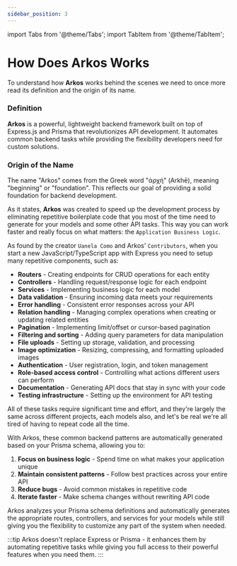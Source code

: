 ```yaml
---
sidebar_position: 3
---
```


import Tabs from '@theme/Tabs';
import TabItem from '@theme/TabItem';

# How Does Arkos Works

To understand how **Arkos** works behind the scenes we need to once more read its definition and the origin of its name.

### Definition

**Arkos** is a powerful, lightweight backend framework built on top of Express.js and Prisma that revolutionizes API development. It automates common backend tasks while providing the flexibility developers need for custom solutions.

### Origin of the Name

The name "Arkos" comes from the Greek word "ἀρχή" (Arkhē), meaning "beginning" or "foundation". This reflects our goal of providing a solid foundation for backend development.

As it states, **Arkos** was created to speed up the development process by eliminating repetitive boilerplate code that you most of the time need to generate for your models and some other API tasks. This way you can work faster and really focus on what matters: the `Application Business Logic`.

As found by the creator `Uanela Como` and Arkos' `Contributors`, when you start a new JavaScript/TypeScript app with Express you need to setup many repetitive components, such as:

- **Routers** - Creating endpoints for CRUD operations for each entity
- **Controllers** - Handling request/response logic for each endpoint
- **Services** - Implementing business logic for each model
- **Data validation** - Ensuring incoming data meets your requirements
- **Error handling** - Consistent error responses across your API
- **Relation handling** - Managing complex operations when creating or updating related entities
- **Pagination** - Implementing limit/offset or cursor-based pagination
- **Filtering and sorting** - Adding query parameters for data manipulation
- **File uploads** - Setting up storage, validation, and processing
- **Image optimization** - Resizing, compressing, and formatting uploaded images
- **Authentication** - User registration, login, and token management
- **Role-based access control** - Controlling what actions different users can perform
- **Documentation** - Generating API docs that stay in sync with your code
- **Testing infrastructure** - Setting up the environment for API testing

All of these tasks require significant time and effort, and they're largely the same across different projects, each models also, and let's be real we're all tired of having to repeat code all the time.

With Arkos, these common backend patterns are automatically generated based on your Prisma schema, allowing you to:

1. **Focus on business logic** - Spend time on what makes your application unique
2. **Maintain consistent patterns** - Follow best practices across your entire API
3. **Reduce bugs** - Avoid common mistakes in repetitive code
4. **Iterate faster** - Make schema changes without rewriting API code

Arkos analyzes your Prisma schema definitions and automatically generates the appropriate routes, controllers, and services for your models while still giving you the flexibility to customize any part of the system when needed.

:::tip
Arkos doesn't replace Express or Prisma - it enhances them by automating repetitive tasks while giving you full access to their powerful features when you need them.
:::
